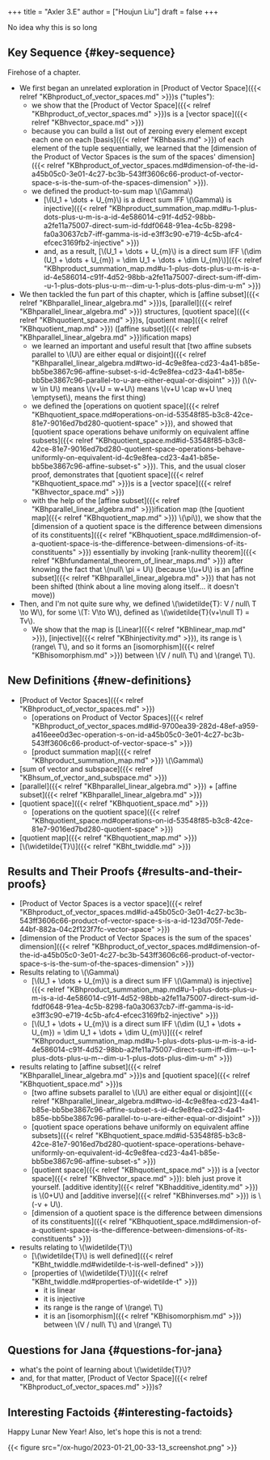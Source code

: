 +++
title = "Axler 3.E"
author = ["Houjun Liu"]
draft = false
+++

No idea why this is so long


## Key Sequence {#key-sequence}

Firehose of a chapter.

-   We first began an unrelated exploration in [Product of Vector Space]({{< relref "KBhproduct_of_vector_spaces.md" >}})s ("tuples"):
    -   we show that the [Product of Vector Space]({{< relref "KBhproduct_of_vector_spaces.md" >}})s is a [vector space]({{< relref "KBhvector_space.md" >}})
    -   because you can build a list out of zeroing every element except each one on each [basis]({{< relref "KBhbasis.md" >}}) of each element of the tuple sequentially, we learned that the [dimension of the Product of Vector Spaces is the sum of the spaces' dimension]({{< relref "KBhproduct_of_vector_spaces.md#dimension-of-the-id-a45b05c0-3e01-4c27-bc3b-543ff3606c66-product-of-vector-space-s-is-the-sum-of-the-spaces-dimension" >}}).
    -   we defined the product-to-sum map \\(\Gamma\\)
        -   [\\(U\_1 + \dots + U\_{m}\\) is a direct sum IFF \\(\Gamma\\) is injective]({{< relref "KBhproduct_summation_map.md#u-1-plus-dots-plus-u-m-is-a-id-4e586014-c91f-4d52-98bb-a2fe11a75007-direct-sum-id-fddf0648-91ea-4c5b-8298-fa0a30637cb7-iff-gamma-is-id-e3ff3c90-e719-4c5b-afc4-efcec3169fb2-injective" >}})
        -   and, as a result, [\\(U\_1 + \dots + U\_{m}\\) is a direct sum IFF \\(\dim (U\_1 + \dots + U\_{m}) = \dim U\_1 + \dots + \dim U\_{m}\\)]({{< relref "KBhproduct_summation_map.md#u-1-plus-dots-plus-u-m-is-a-id-4e586014-c91f-4d52-98bb-a2fe11a75007-direct-sum-iff-dim--u-1-plus-dots-plus-u-m--dim-u-1-plus-dots-plus-dim-u-m" >}})
-   We then tackled the fun part of this chapter, which is [affine subset]({{< relref "KBhparallel_linear_algebra.md" >}})s, [parallel]({{< relref "KBhparallel_linear_algebra.md" >}}) structures, [quotient space]({{< relref "KBhquotient_space.md" >}})s, [quotient map]({{< relref "KBhquotient_map.md" >}}) ([affine subset]({{< relref "KBhparallel_linear_algebra.md" >}})ification maps)
    -   we learned an important and useful result that [two affine subsets parallel to \\(U\\) are either equal or disjoint]({{< relref "KBhparallel_linear_algebra.md#two-id-4c9e8fea-cd23-4a41-b85e-bb5be3867c96-affine-subset-s-id-4c9e8fea-cd23-4a41-b85e-bb5be3867c96-parallel-to-u-are-either-equal-or-disjoint" >}}) (\\(v-w \in U\\) means \\(v+U = w+U\\) means \\(v+U \cap w+U \neq \emptyset\\), means the first thing)
    -   we defined the [operations on quotient space]({{< relref "KBhquotient_space.md#operations-on-id-53548f85-b3c8-42ce-81e7-9016ed7bd280-quotient-space" >}}), and showed that [quotient space operations behave uniformly on equivalent affine subsets]({{< relref "KBhquotient_space.md#id-53548f85-b3c8-42ce-81e7-9016ed7bd280-quotient-space-operations-behave-uniformly-on-equivalent-id-4c9e8fea-cd23-4a41-b85e-bb5be3867c96-affine-subset-s" >}}). This, and the usual closer proof, demonstrates that [quotient space]({{< relref "KBhquotient_space.md" >}})s is a [vector space]({{< relref "KBhvector_space.md" >}})
    -   with the help of the [affine subset]({{< relref "KBhparallel_linear_algebra.md" >}})ification map (the [quotient map]({{< relref "KBhquotient_map.md" >}}) \\(\pi\\)), we show that the [dimension of a quotient space is the difference between dimensions of its constituents]({{< relref "KBhquotient_space.md#dimension-of-a-quotient-space-is-the-difference-between-dimensions-of-its-constituents" >}}) essentially by invoking [rank-nullity theorem]({{< relref "KBhfundamental_theorem_of_linear_maps.md" >}}) after knowing the fact that \\(null\ \pi = U\\) (because \\(u+U\\) is an [affine subset]({{< relref "KBhparallel_linear_algebra.md" >}}) that has not been shifted (think about a line moving along itself... it doesn't move))
-   Then, and I'm not quite sure why, we defined \\(\widetilde{T}: V / null\ T \to W\\), for some \\(T: V\to W\\), defined as \\(\widetilde{T}(v+\null T) = Tv\\).
    -   We show that the map is [Linear]({{< relref "KBhlinear_map.md" >}}), [injective]({{< relref "KBhinjectivity.md" >}}), its range is \\(range\ T\\), and so it forms an [isomorphism]({{< relref "KBhisomorphism.md" >}}) between \\(V / null\ T\\) and \\(range\ T\\).


## New Definitions {#new-definitions}

-   [Product of Vector Spaces]({{< relref "KBhproduct_of_vector_spaces.md" >}})
    -   [operations on Product of Vector Spaces]({{< relref "KBhproduct_of_vector_spaces.md#id-9700ea39-282d-48ef-a959-a416eee0d3ec-operation-s-on-id-a45b05c0-3e01-4c27-bc3b-543ff3606c66-product-of-vector-space-s" >}})
    -   [product summation map]({{< relref "KBhproduct_summation_map.md" >}}) \\(\Gamma\\)
-   [sum of vector and subspace]({{< relref "KBhsum_of_vector_and_subspace.md" >}})
-   [parallel]({{< relref "KBhparallel_linear_algebra.md" >}}) + [affine subset]({{< relref "KBhparallel_linear_algebra.md" >}})
-   [quotient space]({{< relref "KBhquotient_space.md" >}})
    -   [operations on the quotient space]({{< relref "KBhquotient_space.md#operations-on-id-53548f85-b3c8-42ce-81e7-9016ed7bd280-quotient-space" >}})
-   [quotient map]({{< relref "KBhquotient_map.md" >}})
-   [\\(\widetilde{T}\\)]({{< relref "KBht_twiddle.md" >}})


## Results and Their Proofs {#results-and-their-proofs}

-   [Product of Vector Spaces is a vector space]({{< relref "KBhproduct_of_vector_spaces.md#id-a45b05c0-3e01-4c27-bc3b-543ff3606c66-product-of-vector-space-s-is-a-id-123d705f-7ede-44bf-882a-04c2f123f7fc-vector-space" >}})
-   [dimension of the Product of Vector Spaces is the sum of the spaces' dimension]({{< relref "KBhproduct_of_vector_spaces.md#dimension-of-the-id-a45b05c0-3e01-4c27-bc3b-543ff3606c66-product-of-vector-space-s-is-the-sum-of-the-spaces-dimension" >}})
-   Results relating to \\(\Gamma\\)
    -   [\\(U\_1 + \dots + U\_{m}\\) is a direct sum IFF \\(\Gamma\\) is injective]({{< relref "KBhproduct_summation_map.md#u-1-plus-dots-plus-u-m-is-a-id-4e586014-c91f-4d52-98bb-a2fe11a75007-direct-sum-id-fddf0648-91ea-4c5b-8298-fa0a30637cb7-iff-gamma-is-id-e3ff3c90-e719-4c5b-afc4-efcec3169fb2-injective" >}})
    -   [\\(U\_1 + \dots + U\_{m}\\) is a direct sum IFF \\(\dim (U\_1 + \dots + U\_{m}) = \dim U\_1 + \dots + \dim U\_{m}\\)]({{< relref "KBhproduct_summation_map.md#u-1-plus-dots-plus-u-m-is-a-id-4e586014-c91f-4d52-98bb-a2fe11a75007-direct-sum-iff-dim--u-1-plus-dots-plus-u-m--dim-u-1-plus-dots-plus-dim-u-m" >}})
-   results relating to [affine subset]({{< relref "KBhparallel_linear_algebra.md" >}})s and [quotient space]({{< relref "KBhquotient_space.md" >}})s
    -   [two affine subsets parallel to \\(U\\) are either equal or disjoint]({{< relref "KBhparallel_linear_algebra.md#two-id-4c9e8fea-cd23-4a41-b85e-bb5be3867c96-affine-subset-s-id-4c9e8fea-cd23-4a41-b85e-bb5be3867c96-parallel-to-u-are-either-equal-or-disjoint" >}})
    -   [quotient space operations behave uniformly on equivalent affine subsets]({{< relref "KBhquotient_space.md#id-53548f85-b3c8-42ce-81e7-9016ed7bd280-quotient-space-operations-behave-uniformly-on-equivalent-id-4c9e8fea-cd23-4a41-b85e-bb5be3867c96-affine-subset-s" >}})
    -   [quotient space]({{< relref "KBhquotient_space.md" >}}) is a [vector space]({{< relref "KBhvector_space.md" >}}): bleh just prove it yourself. [additive identity]({{< relref "KBhadditive_identity.md" >}}) is \\(0+U\\) and [additive inverse]({{< relref "KBhinverses.md" >}}) is \\(-v + U\\).
    -   [dimension of a quotient space is the difference between dimensions of its constituents]({{< relref "KBhquotient_space.md#dimension-of-a-quotient-space-is-the-difference-between-dimensions-of-its-constituents" >}})
-   results relating to \\(\widetilde{T}\\)
    -   [\\(\widetilde{T}\\) is well defined]({{< relref "KBht_twiddle.md#widetilde-t-is-well-defined" >}})
    -   [properties of \\(\widetilde{T}\\)]({{< relref "KBht_twiddle.md#properties-of-widetilde-t" >}})
        -   it is linear
        -   it is injective
        -   its range is the range of \\(range\ T\\)
        -   it is an [isomorphism]({{< relref "KBhisomorphism.md" >}}) between \\(V / null\ T\\) and \\(range\ T\\)


## Questions for Jana {#questions-for-jana}

-   what's the point of learning about \\(\widetilde{T}\\)?
-   and, for that matter, [Product of Vector Space]({{< relref "KBhproduct_of_vector_spaces.md" >}})s?


## Interesting Factoids {#interesting-factoids}

Happy Lunar New Year! Also, let's hope this is not a trend:

{{< figure src="/ox-hugo/2023-01-21_00-33-13_screenshot.png" >}}